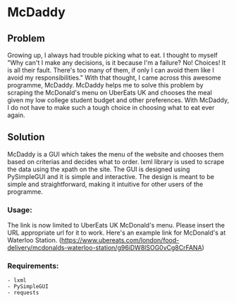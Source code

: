 # McDaddy

## Problem

Growing up, I always had trouble picking what to eat. I thought to myself "Why can't I make any decisions, is it because I'm a failure? No! Choices! It is all their fault. There's too many of them, if only I can avoid them like I avoid my responsibilities." With that thought, I came across this awesome programme, McDaddy. McDaddy helps me to solve this problem by scraping the McDonald's menu on UberEats UK and chooses the meal given my low college student budget and other preferences. With McDaddy, I do not have to make such a tough choice in choosing what to eat ever again.

## Solution

McDaddy is a GUI which takes the menu of the website and chooses them based on criterias and decides what to order. lxml library is used to scrape the data using the xpath on the site. The GUI is designed using PySimpleGUI and it is simple and interactive. The design is meant to be simple and straightforward, making it intuitive for other users of the programme.

### Usage:

The link is now limited to UberEats UK McDonald's menu. Please insert the URL appropriate url for it to work. Here's an example link for McDonald's at Waterloo Station. (https://www.ubereats.com/london/food-delivery/mcdonalds-waterloo-station/g96iDW8lSOG0vCg8CrFANA)

### Requirements:
```
- lxml
- PySimpleGUI
- requests
```
